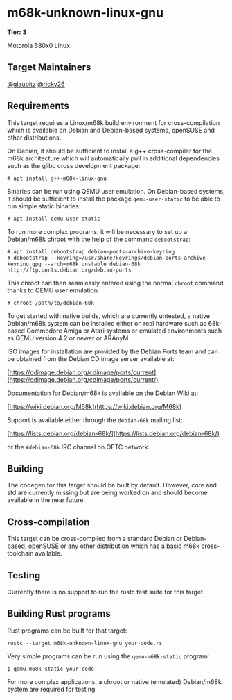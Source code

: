 # m68k-unknown-linux-gnu

**Tier: 3**

Motorola 680x0 Linux

## Target Maintainers

[@glaubitz](https://github.com/glaubitz)
[@ricky26](https://github.com/ricky26)

## Requirements

This target requires a Linux/m68k build environment for cross-compilation which
is available on Debian and Debian-based systems, openSUSE and other distributions.

On Debian, it should be sufficient to install a g++ cross-compiler for the m68k
architecture which will automatically pull in additional dependencies such as
the glibc cross development package:

```text
# apt install g++-m68k-linux-gnu
```

Binaries can be run using QEMU user emulation. On Debian-based systems, it should be
sufficient to install the package `qemu-user-static` to be able to run simple static
binaries:

```text
# apt install qemu-user-static
```

To run more complex programs, it will be necessary to set up a Debian/m68k chroot with
the help of the command `debootstrap`:

```text
# apt install debootstrap debian-ports-archive-keyring
# debootstrap --keyring=/usr/share/keyrings/debian-ports-archive-keyring.gpg --arch=m68k unstable debian-68k http://ftp.ports.debian.org/debian-ports
```

This chroot can then seamlessly entered using the normal `chroot` command thanks to
QEMU user emulation:

```text
# chroot /path/to/debian-68k
```

To get started with native builds, which are currently untested, a native Debian/m68k
system can be installed either on real hardware such as 68k-based Commodore Amiga or
Atari systems or emulated environments such as QEMU version 4.2 or newer or ARAnyM.

ISO images for installation are provided by the Debian Ports team and can be obtained
from the Debian CD image server available at:

[https://cdimage.debian.org/cdimage/ports/current](https://cdimage.debian.org/cdimage/ports/current/)

Documentation for Debian/m68k is available on the Debian Wiki at:

[https://wiki.debian.org/M68k](https://wiki.debian.org/M68k)

Support is available either through the `debian-68k` mailing list:

[https://lists.debian.org/debian-68k/](https://lists.debian.org/debian-68k/)

or the `#debian-68k` IRC channel on OFTC network.

## Building

The codegen for this target should be built by default. However, core and std
are currently missing but are being worked on and should become available in
the near future.

## Cross-compilation

This target can be cross-compiled from a standard Debian or Debian-based, openSUSE or any
other distribution which has a basic m68k cross-toolchain available.

## Testing

Currently there is no support to run the rustc test suite for this target.

## Building Rust programs

Rust programs can be built for that target:

```text
rustc --target m68k-unknown-linux-gnu your-code.rs
```

Very simple programs can be run using the `qemu-m68k-static` program:

```text
$ qemu-m68k-static your-code
```

For more complex applications, a chroot or native (emulated) Debian/m68k system are required
for testing.
